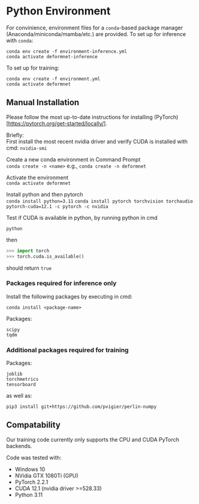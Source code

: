 # Python Environment

For convinience, environment files for a `conda`-based package manager (Anaconda/miniconda/mamba/etc.) are provided. To set up for inference with `conda`:
```
conda env create -f environment-inference.yml
conda activate deformnet-inference
```

To set up for training:
```
conda env create -f environment.yml
conda activate deformnet
```

## Manual Installation

Please follow the most up-to-date instructions for installing (PyTorch)[https://pytorch.org/get-started/locally/].

Briefly:  
First install the most recent nvidia driver and verify CUDA is installed with cmd: ```nvidia-smi```

Create a new conda environment in Command Prompt  
```conda create -n <name>``` e.g., ```conda create -n deformnet```

Activate the environment  
```conda activate deformnet```

Install python and then pytorch  
```conda install python=3.11```
```conda install pytorch torchvision torchaudio pytorch-cuda=12.1 -c pytorch -c nvidia```

Test if CUDA is available in python, by running python in cmd  
```
python
```
then  
```python
>>> import torch
>>> torch.cuda.is_available()
``` 
should return ```true```


### Packages required for inference only

Install the following packages by executing in cmd:  
```
conda install <package-name>
```
Packages:  
```
scipy
tqdm
```

### Additional packages required for training

Packages:

```
joblib
torchmetrics
tensorboard
```

as well as:
```
pip3 install git+https://github.com/pvigier/perlin-numpy
```
## Compatability

Our training code currently only supports the CPU and CUDA PyTorch backends. 

Code was tested with:  
- Windows 10
- NVidia GTX 1080Ti (GPU)
- PyTorch 2.2.1  
- CUDA 12.1 (nvidia driver >=528.33)
- Python 3.11
